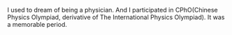 I used to dream of being a physician. And I participated in CPhO(Chinese Physics Olympiad, derivative of The International Physics Olympiad). It was a memorable period.
